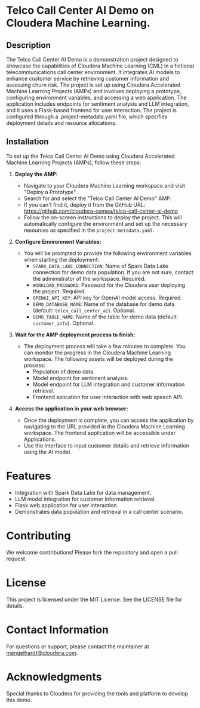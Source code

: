 # Telco Call Center AI Demo on Cloudera Machine Learning.

## Description
The Telco Call Center AI Demo is a demonstration project designed to showcase the capabilities of Cloudera Machine Learning (CML) in a fictional telecommunications call center environment. It integrates AI models to enhance customer service by retrieving customer information and assessing churn risk. The project is set up using Cloudera Accelerated Machine Learning Projects (AMPs) and involves deploying a prototype, configuring environment variables, and accessing a web application. The application includes endpoints for sentiment analysis and LLM integration, and it uses a Flask-based frontend for user interaction. The project is configured through a .project-metadata.yaml file, which specifies deployment details and resource allocations.

## Installation
To set up the Telco Call Center AI Demo using Cloudera Accelerated Machine Learning Projects (AMPs), follow these steps:

1. **Deploy the AMP:**
   - Navigate to your Cloudera Machine Learning workspace and visit "Deploy a Prototype".
   - Search for and select the "Telco Call Center AI Demo" AMP.
   - If you can't find it, deploy it from the GitHub URL: https://github.com/cloudera-cemea/telco-call-center-ai-demo
   - Follow the on-screen instructions to deploy the project. This will automatically configure the environment and set up the necessary resources as specified in the `project-metadata.yaml`.

2. **Configure Environment Variables:**
   - You will be prompted to provide the following environment variables when starting the deployment:
     - `SPARK_DATA_LAKE_CONNECTION`: Name of Spark Data Lake connection for demo data population. If you are not sure, contact the administrator of the workspace. Required.
     - `WORKLOAD_PASSWORD`: Password for the Cloudera user deploying the project. Required.
     - `OPENAI_API_KEY`: API key for OpenAI model access. Required.
     - `DEMO_DATABASE_NAME`: Name of the database for demo data (default: `telco_call_center_ai`). Optional.
     - `DEMO_TABLE_NAME`: Name of the table for demo data (default: `customer_info`). Optional.

3. **Wait for the AMP deployment process to finish:**
   - The deployment process will take a few minutes to complete. You can monitor the progress in the Cloudera Machine Learning workspace. The following assets will be deployed during the process:
     - Population of demo data.
     - Model endpoint for sentiment analysis.
     - Model endpoint for LLM integration and customer information retrieval.
     - Frontend aplication for user interaction with web speech API.

4. **Access the application in your web browser:**
    - Once the deployment is complete, you can access the application by navigating to the URL provided in the Cloudera Machine Learning workspace. The frontend application will be accessible under Applications.
    - Use the interface to input customer details and retrieve information using the AI model.

# Features
- Integration with Spark Data Lake for data management.
- LLM model integration for customer information retrieval.
- Flask web application for user interaction.
- Demonstrates data population and retrieval in a call center scenario.

# Contributing
We welcome contributions! Please fork the repository and open a pull request.

# License
This project is licensed under the MIT License. See the LICENSE file for details.

# Contact Information
For questions or support, please contact the maintainer at mengelhardt@cloudera.com.

# Acknowledgments
Special thanks to Cloudera for providing the tools and platform to develop this demo.
